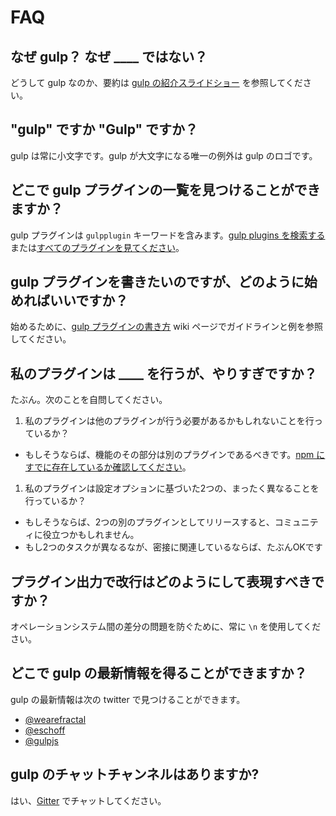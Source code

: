 # FAQ

## なぜ gulp？ なぜ ____ ではない？

どうして gulp なのか、要約は [gulp の紹介スライドショー] を参照してください。

## "gulp" ですか "Gulp" ですか？

gulp は常に小文字です。gulp が大文字になる唯一の例外は gulp のロゴです。

## どこで gulp プラグインの一覧を見つけることができますか？

gulp プラグインは `gulpplugin` キーワードを含みます。[gulp plugins を検索する][search-gulp-plugins]または[すべてのプラグインを見てください][npm plugin search]。

## gulp プラグインを書きたいのですが、どのように始めればいいですか？

始めるために、[gulp プラグインの書き方] wiki ページでガイドラインと例を参照してください。

## 私のプラグインは ____ を行うが、やりすぎですか？

たぶん。次のことを自問してください。

1. 私のプラグインは他のプラグインが行う必要があるかもしれないことを行っているか？
  - もしそうならば、機能のその部分は別のプラグインであるべきです。[npm にすでに存在しているか確認してください][npm plugin search]。
1. 私のプラグインは設定オプションに基づいた2つの、まったく異なることを行っているか？
  - もしそうならば、2つの別のプラグインとしてリリースすると、コミュニティに役立つかもしれません。
  - もし2つのタスクが異なるなが、密接に関連しているならば、たぶんOKです

## プラグイン出力で改行はどのようにして表現すべきですか？

オペレーションシステム間の差分の問題を防ぐために、常に `\n` を使用してください。

## どこで gulp の最新情報を得ることができますか？

gulp の最新情報は次の twitter で見つけることができます。

- [@wearefractal](https://twitter.com/wearefractal)
- [@eschoff](https://twitter.com/eschoff)
- [@gulpjs](https://twitter.com/gulpjs)

## gulp のチャットチャンネルはありますか?

はい、[Gitter](https://gitter.im/gulpjs/gulp) でチャットしてください。

[gulp プラグインの書き方]: writing-a-plugin/README.md
[gulp の紹介スライドショー]: https://slid.es/contra/gulp
[Freenode]: https://freenode.net/
[search-gulp-plugins]: https://gulpjs.com/plugins/
[npm plugin search]: https://npmjs.org/browse/keyword/gulpplugin
